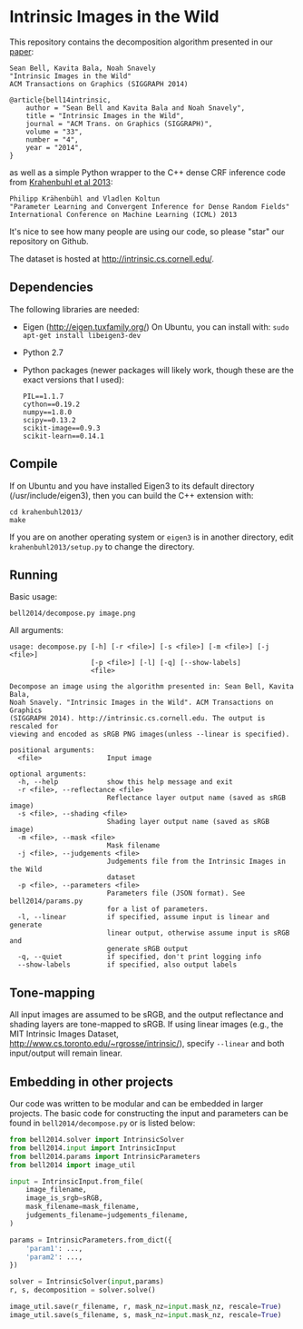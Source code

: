 Intrinsic Images in the Wild
============================

This repository contains the decomposition algorithm presented in our
[paper](http://intrinsic.cs.cornell.edu):

	Sean Bell, Kavita Bala, Noah Snavely
	"Intrinsic Images in the Wild"
	ACM Transactions on Graphics (SIGGRAPH 2014)

	@article{bell14intrinsic,
		author = "Sean Bell and Kavita Bala and Noah Snavely",
		title = "Intrinsic Images in the Wild",
		journal = "ACM Trans. on Graphics (SIGGRAPH)",
		volume = "33",
		number = "4",
		year = "2014",
	}

as well as a simple Python wrapper to the C++ dense CRF inference code from
[Krahenbuhl et al 2013](http://graphics.stanford.edu/projects/drf/):

	Philipp Krähenbühl and Vladlen Koltun
    "Parameter Learning and Convergent Inference for Dense Random Fields"
    International Conference on Machine Learning (ICML) 2013

It's nice to see how many people are using our code, so please "star" our
repository on Github.

The dataset is hosted at http://intrinsic.cs.cornell.edu/.


Dependencies
------------

The following libraries are needed:

- Eigen (http://eigen.tuxfamily.org/)
  On Ubuntu, you can install with: `sudo apt-get install libeigen3-dev`

- Python 2.7

- Python packages (newer packages will likely work, though these are the exact
  versions that I used):

      PIL==1.1.7
      cython==0.19.2
      numpy==1.8.0
      scipy==0.13.2
      scikit-image==0.9.3
      scikit-learn==0.14.1


Compile
-------

If on Ubuntu and you have installed Eigen3 to its default directory (/usr/include/eigen3),
then you can build the C++ extension with:

    cd krahenbuhl2013/
    make

If you are on another operating system or `eigen3` is in another directory,
edit `krahenbuhl2013/setup.py` to change the directory.


Running
-------

Basic usage:

    bell2014/decompose.py image.png

All arguments:

    usage: decompose.py [-h] [-r <file>] [-s <file>] [-m <file>] [-j <file>]
                        [-p <file>] [-l] [-q] [--show-labels]
                        <file>

    Decompose an image using the algorithm presented in: Sean Bell, Kavita Bala,
    Noah Snavely. "Intrinsic Images in the Wild". ACM Transactions on Graphics
    (SIGGRAPH 2014). http://intrinsic.cs.cornell.edu. The output is rescaled for
    viewing and encoded as sRGB PNG images(unless --linear is specified).

    positional arguments:
      <file>                Input image

    optional arguments:
      -h, --help            show this help message and exit
      -r <file>, --reflectance <file>
                            Reflectance layer output name (saved as sRGB image)
      -s <file>, --shading <file>
                            Shading layer output name (saved as sRGB image)
      -m <file>, --mask <file>
                            Mask filename
      -j <file>, --judgements <file>
                            Judgements file from the Intrinsic Images in the Wild
                            dataset
      -p <file>, --parameters <file>
                            Parameters file (JSON format). See bell2014/params.py
                            for a list of parameters.
      -l, --linear          if specified, assume input is linear and generate
                            linear output, otherwise assume input is sRGB and
                            generate sRGB output
      -q, --quiet           if specified, don't print logging info
      --show-labels         if specified, also output labels


Tone-mapping
------------

All input images are assumed to be sRGB, and the output reflectance and shading
layers are tone-mapped to sRGB.  If using linear images (e.g., the MIT
Intrinsic Images Dataset, http://www.cs.toronto.edu/~rgrosse/intrinsic/),
specify `--linear` and both input/output will remain linear.


Embedding in other projects
---------------------------

Our code was written to be modular and can be embedded in larger projects.
The basic code for constructing the input and parameters can be found in
`bell2014/decompose.py` or is listed below:

```python
from bell2014.solver import IntrinsicSolver
from bell2014.input import IntrinsicInput
from bell2014.params import IntrinsicParameters
from bell2014 import image_util

input = IntrinsicInput.from_file(
	image_filename,
	image_is_srgb=sRGB,
	mask_filename=mask_filename,
	judgements_filename=judgements_filename,
)

params = IntrinsicParameters.from_dict({
	'param1': ...,
	'param2': ...,
})

solver = IntrinsicSolver(input,params)
r, s, decomposition = solver.solve()

image_util.save(r_filename, r, mask_nz=input.mask_nz, rescale=True)
image_util.save(s_filename, s, mask_nz=input.mask_nz, rescale=True)
```
